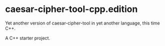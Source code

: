 # caesar-cipher-tool-cpp.edition

Yet another version of caesar-cipher-tool in yet another language, this time C++.

A C++ starter project.
